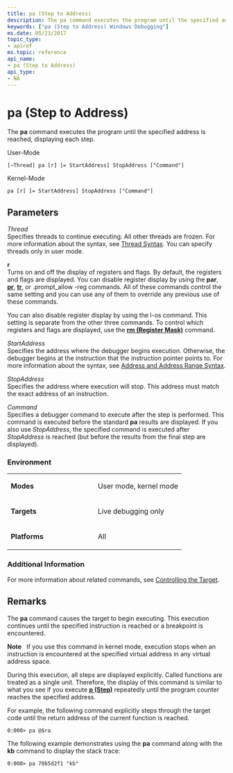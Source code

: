 ```yaml
---
title: pa (Step to Address)
description: The pa command executes the program until the specified address is reached, displaying each step.
keywords: ["pa (Step to Address) Windows Debugging"]
ms.date: 05/23/2017
topic_type:
- apiref
ms.topic: reference
api_name:
- pa (Step to Address)
api_type:
- NA
---
```


# pa (Step to Address)


The **pa** command executes the program until the specified address is reached, displaying each step.

User-Mode

```dbgcmd
[~Thread] pa [r] [= StartAddress] StopAddress ["Command"]
```

Kernel-Mode

```dbgcmd
pa [r] [= StartAddress] StopAddress ["Command"]
```

## <span id="ddk_cmd_step_to_address_dbg"></span><span id="DDK_CMD_STEP_TO_ADDRESS_DBG"></span>Parameters


<span id="_______Thread______"></span><span id="_______thread______"></span><span id="_______THREAD______"></span> *Thread*   
Specifies threads to continue executing. All other threads are frozen. For more information about the syntax, see [Thread Syntax](thread-syntax.md). You can specify threads only in user mode.

<span id="_______r______"></span><span id="_______R______"></span> **r**   
Turns on and off the display of registers and flags. By default, the registers and flags are displayed. You can disable register display by using the **par**, [**pr**](p--step-.md), [**tr**](t--trace-.md), or .prompt\_allow -reg commands. All of these commands control the same setting and you can use any of them to override any previous use of these commands.

You can also disable register display by using the l-os command. This setting is separate from the other three commands. To control which registers and flags are displayed, use the [**rm (Register Mask)**](rm--register-mask-.md) command.

<span id="_______StartAddress______"></span><span id="_______startaddress______"></span><span id="_______STARTADDRESS______"></span> *StartAddress*   
Specifies the address where the debugger begins execution. Otherwise, the debugger begins at the instruction that the instruction pointer points to. For more information about the syntax, see [Address and Address Range Syntax](address-and-address-range-syntax.md).

<span id="_______StopAddress______"></span><span id="_______stopaddress______"></span><span id="_______STOPADDRESS______"></span> *StopAddress*   
Specifies the address where execution will stop. This address must match the exact address of an instruction.

<span id="_______Command______"></span><span id="_______command______"></span><span id="_______COMMAND______"></span> *Command*   
Specifies a debugger command to execute after the step is performed. This command is executed before the standard **pa** results are displayed. If you also use *StopAddress*, the specified command is executed after *StopAddress* is reached (but before the results from the final step are displayed).

### <span id="Environment"></span><span id="environment"></span><span id="ENVIRONMENT"></span>Environment

<table>
<colgroup>
<col width="50%" />
<col width="50%" />
</colgroup>
<tbody>
<tr class="odd">
<td align="left"><p><strong>Modes</strong></p></td>
<td align="left"><p>User mode, kernel mode</p></td>
</tr>
<tr class="even">
<td align="left"><p><strong>Targets</strong></p></td>
<td align="left"><p>Live debugging only</p></td>
</tr>
<tr class="odd">
<td align="left"><p><strong>Platforms</strong></p></td>
<td align="left"><p>All</p></td>
</tr>
</tbody>
</table>

 

### <span id="Additional_Information"></span><span id="additional_information"></span><span id="ADDITIONAL_INFORMATION"></span>Additional Information

For more information about related commands, see [Controlling the Target](controlling-the-target.md).

## Remarks

The **pa** command causes the target to begin executing. This execution continues until the specified instruction is reached or a breakpoint is encountered.

**Note**   If you use this command in kernel mode, execution stops when an instruction is encountered at the specified virtual address in any virtual address space.

 

During this execution, all steps are displayed explicitly. Called functions are treated as a single unit. Therefore, the display of this command is similar to what you see if you execute [**p (Step)**](p--step-.md) repeatedly until the program counter reaches the specified address.

For example, the following command explicitly steps through the target code until the return address of the current function is reached.

```dbgcmd
0:000> pa @$ra 
```

The following example demonstrates using the **pa** command along with the **kb** command to display the stack trace:

```dbgcmd
0:000> pa 70b5d2f1 "kb"
```

 

 





